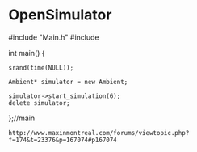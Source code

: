 # OpenSimulator

#include "Main.h"
#include <iostream>	
	
int main() {
	
	srand(time(NULL));

	Ambient* simulator = new Ambient;
  
	simulator->start_simulation(6);
	delete simulator;
	

};//main

	
	http://www.maxinmontreal.com/forums/viewtopic.php?f=174&t=23376&p=167074#p167074
